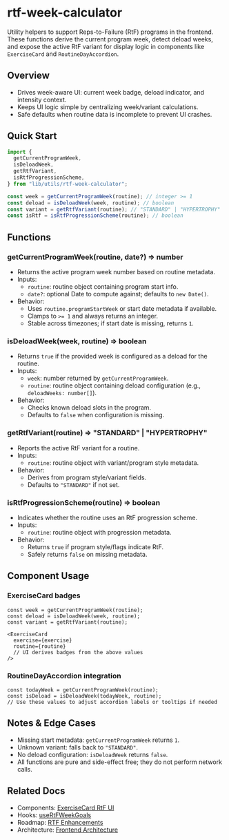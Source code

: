 # rtf-week-calculator

Utility helpers to support Reps-to-Failure (RtF) programs in the frontend. These functions derive the current program week, detect deload weeks, and expose the active RtF variant for display logic in components like `ExerciseCard` and `RoutineDayAccordion`.

## Overview

- Drives week-aware UI: current week badge, deload indicator, and intensity context.
- Keeps UI logic simple by centralizing week/variant calculations.
- Safe defaults when routine data is incomplete to prevent UI crashes.

## Quick Start

```ts
import {
  getCurrentProgramWeek,
  isDeloadWeek,
  getRtfVariant,
  isRtfProgressionScheme,
} from "lib/utils/rtf-week-calculator";

const week = getCurrentProgramWeek(routine); // integer >= 1
const deload = isDeloadWeek(week, routine); // boolean
const variant = getRtfVariant(routine); // "STANDARD" | "HYPERTROPHY"
const isRtf = isRtfProgressionScheme(routine); // boolean
```

## Functions

### getCurrentProgramWeek(routine, date?) => number
- Returns the active program week number based on routine metadata.
- Inputs:
  - `routine`: routine object containing program start info.
  - `date?`: optional Date to compute against; defaults to `new Date()`.
- Behavior:
  - Uses `routine.programStartWeek` or start date metadata if available.
  - Clamps to `>= 1` and always returns an integer.
  - Stable across timezones; if start date is missing, returns `1`.

### isDeloadWeek(week, routine) => boolean
- Returns `true` if the provided week is configured as a deload for the routine.
- Inputs:
  - `week`: number returned by `getCurrentProgramWeek`.
  - `routine`: routine object containing deload configuration (e.g., `deloadWeeks: number[]`).
- Behavior:
  - Checks known deload slots in the program.
  - Defaults to `false` when configuration is missing.

### getRtfVariant(routine) => "STANDARD" | "HYPERTROPHY"
- Reports the active RtF variant for a routine.
- Inputs:
  - `routine`: routine object with variant/program style metadata.
- Behavior:
  - Derives from program style/variant fields.
  - Defaults to `"STANDARD"` if not set.

### isRtfProgressionScheme(routine) => boolean
- Indicates whether the routine uses an RtF progression scheme.
- Inputs:
  - `routine`: routine object with progression metadata.
- Behavior:
  - Returns `true` if program style/flags indicate RtF.
  - Safely returns `false` on missing metadata.

## Component Usage

### ExerciseCard badges
```tsx
const week = getCurrentProgramWeek(routine);
const deload = isDeloadWeek(week, routine);
const variant = getRtfVariant(routine);

<ExerciseCard
  exercise={exercise}
  routine={routine}
  // UI derives badges from the above values
/>
```

### RoutineDayAccordion integration
```tsx
const todayWeek = getCurrentProgramWeek(routine);
const isDeload = isDeloadWeek(todayWeek, routine);
// Use these values to adjust accordion labels or tooltips if needed
```

## Notes & Edge Cases
- Missing start metadata: `getCurrentProgramWeek` returns `1`.
- Unknown variant: falls back to `"STANDARD"`.
- No deload configuration: `isDeloadWeek` returns `false`.
- All functions are pure and side-effect free; they do not perform network calls.

## Related Docs
- Components: [ExerciseCard RtF UI](../components/features/README.md)
- Hooks: [useRtFWeekGoals](../hooks/README.md)
- Roadmap: [RTF Enhancements](../roadmaps/RTF_ENHANCEMENTS.md)
- Architecture: [Frontend Architecture](../architecture/README.md)